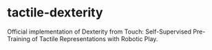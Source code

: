# tactile-dexterity
Official implementation of Dexterity from Touch: Self-Supervised Pre-Training of Tactile Representations with Robotic Play.
